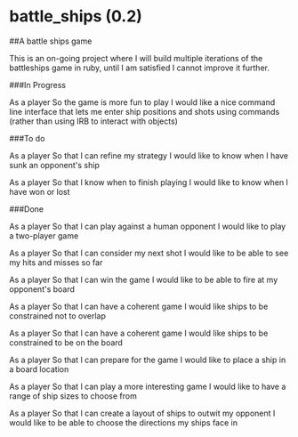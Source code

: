 # battle_ships (0.2)
##A battle ships game

This is an on-going project where I will build multiple iterations of the battleships game in ruby, until I am satisfied I cannot improve it further.

###In Progress

As a player
So the game is more fun to play
I would like a nice command line interface that lets me enter ship positions and shots using commands (rather than using IRB to interact with objects)

###To do

As a player
So that I can refine my strategy
I would like to know when I have sunk an opponent's ship

As a player
So that I know when to finish playing
I would like to know when I have won or lost

###Done

As a player
So that I can play against a human opponent
I would like to play a two-player game

As a player
So that I can consider my next shot
I would like to be able to see my hits and misses so far

As a player
So that I can win the game
I would like to be able to fire at my opponent's board

As a player
So that I can have a coherent game
I would like ships to be constrained not to overlap

As a player
So that I can have a coherent game
I would like ships to be constrained to be on the board

As a player
So that I can prepare for the game
I would like to place a ship in a board location

As a player
So that I can play a more interesting game
I would like to have a range of ship sizes to choose from

As a player
So that I can create a layout of ships to outwit my opponent
I would like to be able to choose the directions my ships face in